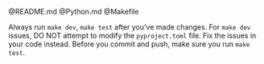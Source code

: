 @README.md
@Python.md
@Makefile

Always run `make dev`, `make test` after you've made changes. 
For `make dev` issues, DO NOT attempt to modify the `pyproject.toml` file. Fix the issues in your code instead.
Before you commit and push, make sure you run `make test`.
